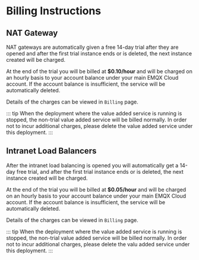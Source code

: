 # Billing Instructions

## NAT Gateway

NAT gateways are automatically given a free 14-day trial after they are opened and after the first trial instance ends or is deleted, the next instance created will be charged.

At the end of the trial you will be billed at **$0.10/hour** and will be charged on an hourly basis to your account balance under your main EMQX Cloud account. If the account balance is insufficient, the service will be automatically deleted.

Details of the charges can be viewed in `Billing` page.

::: tip
When the deployment where the value added service is running is stopped, the non-trial value added service will be billed normally. In order not to incur additional charges, please delete the value added service under this deployment.
:::


## Intranet Load Balancers

After the intranet load balancing is opened you will automatically get a 14-day free trial, and after the first trial instance ends or is deleted, the next instance created will be charged.

At the end of the trial you will be billed at **$0.05/hour** and will be charged on an hourly basis to your account balance under your main EMQX Cloud account. If the account balance is insufficient, the service will be automatically deleted.

Details of the charges can be viewed in `Billing` page.

::: tip
When the deployment where the value added service is running is stopped, the non-trial value added service will be billed normally. In order not to incur additional charges, please delete the valu added service under this deployment.
:::
